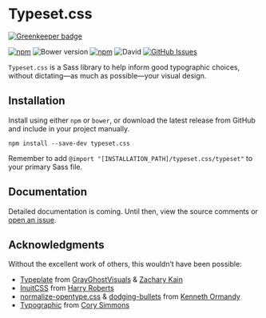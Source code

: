 # Typeset.css

[![Greenkeeper badge](https://badges.greenkeeper.io/stormwarning/typeset.css.svg)](https://greenkeeper.io/)

[![npm](https://img.shields.io/npm/v/typeset.css.svg?style=flat-square)](https://www.npmjs.com/package/typeset.css)
![Bower version](https://img.shields.io/bower/v/typeset.css.svg?style=flat-square)
[![npm](https://img.shields.io/npm/dt/typeset.css.svg?style=flat-square)](https://www.npmjs.com/package/typeset.css)
![David](https://img.shields.io/david/stormwarning/typeset.css.svg?style=flat-square)
[![GitHub Issues](https://img.shields.io/github/issues/stormwarning/typeset.css.svg?style=flat-square)](https://github.com/stormwarning/typeset.css/issues)

`Typeset.css` is a Sass library to help inform good typographic choices, without dictating—as much as possible—your visual design.

## Installation
Install using either `npm` or `bower`, or download the latest release from GitHub and include in your project manually.

```shell
npm install --save-dev typeset.css
```

Remember to add `@import "[INSTALLATION_PATH]/typeset.css/typeset"` to your primary Sass file.

## Documentation

Detailed documentation is coming. Until then, view the source comments or [open an issue][ghissues].

[ghissues]: https://github.com/stormwarning/typeset.css/issues

## Acknowledgments
Without the excellent work of others, this wouldn’t have been possible:
- [Typeplate][typeplate] from [GrayGhostVisuals][ggv] & [Zachary Kain][zakkain]
- [InuitCSS][inuit] from [Harry Roberts][cssw]
- [normalize-opentype.css][normo] & [dodging-bullets][bullets] from [Kenneth Ormandy][kormandy]
- [Typographic][typographic] from [Cory Simmons][corysimmons]

[typeplate]: http://typeplate.com/
[ggv]: https://github.com/grayghostvisuals
[zakkain]: https://github.com/zakkain
[inuit]: https://github.com/inuitcss
[cssw]: https://github.com/csswizardry
[normo]: https://github.com/kennethormandy/normalize-opentype.css
[bullets]: https://github.com/kennethormandy/dodging-bullets
[kormandy]: https://github.com/kennethormandy
[typographic]: https://github.com/corysimmons/typographic
[corysimmons]: https://github.com/corysimmons

